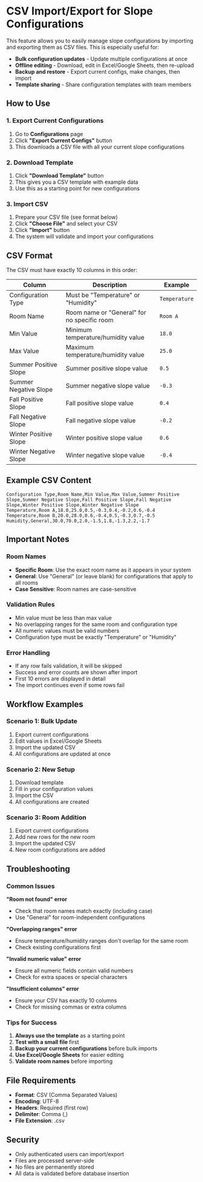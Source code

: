 # CSV Import/Export for Slope Configurations

This feature allows you to easily manage slope configurations by importing and exporting them as CSV files. This is especially useful for:

- **Bulk configuration updates** - Update multiple configurations at once
- **Offline editing** - Download, edit in Excel/Google Sheets, then re-upload
- **Backup and restore** - Export current configs, make changes, then import
- **Template sharing** - Share configuration templates with team members

## How to Use

### 1. Export Current Configurations

1. Go to **Configurations** page
2. Click **"Export Current Configs"** button
3. This downloads a CSV file with all your current slope configurations

### 2. Download Template

1. Click **"Download Template"** button
2. This gives you a CSV template with example data
3. Use this as a starting point for new configurations

### 3. Import CSV

1. Prepare your CSV file (see format below)
2. Click **"Choose File"** and select your CSV
3. Click **"Import"** button
4. The system will validate and import your configurations

## CSV Format

The CSV must have exactly 10 columns in this order:

| Column | Description | Example |
|--------|-------------|---------|
| Configuration Type | Must be "Temperature" or "Humidity" | `Temperature` |
| Room Name | Room name or "General" for no specific room | `Room A` |
| Min Value | Minimum temperature/humidity value | `18.0` |
| Max Value | Maximum temperature/humidity value | `25.0` |
| Summer Positive Slope | Summer positive slope value | `0.5` |
| Summer Negative Slope | Summer negative slope value | `-0.3` |
| Fall Positive Slope | Fall positive slope value | `0.4` |
| Fall Negative Slope | Fall negative slope value | `-0.2` |
| Winter Positive Slope | Winter positive slope value | `0.6` |
| Winter Negative Slope | Winter negative slope value | `-0.4` |

## Example CSV Content

```csv
Configuration Type,Room Name,Min Value,Max Value,Summer Positive Slope,Summer Negative Slope,Fall Positive Slope,Fall Negative Slope,Winter Positive Slope,Winter Negative Slope
Temperature,Room A,18.0,25.0,0.5,-0.3,0.4,-0.2,0.6,-0.4
Temperature,Room B,20.0,28.0,0.6,-0.4,0.5,-0.3,0.7,-0.5
Humidity,General,30.0,70.0,2.0,-1.5,1.8,-1.3,2.2,-1.7
```

## Important Notes

### Room Names
- **Specific Room**: Use the exact room name as it appears in your system
- **General**: Use "General" (or leave blank) for configurations that apply to all rooms
- **Case Sensitive**: Room names are case-sensitive

### Validation Rules
- Min value must be less than max value
- No overlapping ranges for the same room and configuration type
- All numeric values must be valid numbers
- Configuration type must be exactly "Temperature" or "Humidity"

### Error Handling
- If any row fails validation, it will be skipped
- Success and error counts are shown after import
- First 10 errors are displayed in detail
- The import continues even if some rows fail

## Workflow Examples

### Scenario 1: Bulk Update
1. Export current configurations
2. Edit values in Excel/Google Sheets
3. Import the updated CSV
4. All configurations are updated at once

### Scenario 2: New Setup
1. Download template
2. Fill in your configuration values
3. Import the CSV
4. All configurations are created

### Scenario 3: Room Addition
1. Export current configurations
2. Add new rows for the new room
3. Import the updated CSV
4. New room configurations are added

## Troubleshooting

### Common Issues

**"Room not found" error**
- Check that room names match exactly (including case)
- Use "General" for room-independent configurations

**"Overlapping ranges" error**
- Ensure temperature/humidity ranges don't overlap for the same room
- Check existing configurations first

**"Invalid numeric value" error**
- Ensure all numeric fields contain valid numbers
- Check for extra spaces or special characters

**"Insufficient columns" error**
- Ensure your CSV has exactly 10 columns
- Check for missing commas or extra columns

### Tips for Success

1. **Always use the template** as a starting point
2. **Test with a small file** first
3. **Backup your current configurations** before bulk imports
4. **Use Excel/Google Sheets** for easier editing
5. **Validate room names** before importing

## File Requirements

- **Format**: CSV (Comma Separated Values)
- **Encoding**: UTF-8
- **Headers**: Required (first row)
- **Delimiter**: Comma (,)
- **File Extension**: .csv

## Security

- Only authenticated users can import/export
- Files are processed server-side
- No files are permanently stored
- All data is validated before database insertion



